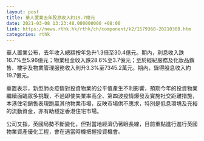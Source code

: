 ```yaml
---
layout: post
title: 華人置業去年股息收入約19.7億元
date: 2021-03-08 13:23:48.000000000 +08:00
link: https://news.rthk.hk/rthk/ch/component/k2/1579368-20210308.htm
categories: rthk
---
```


華人置業公布，去年收入總額按年急升1.3倍至30.4億元。期內，利息收入跌16.7%至5.96億元；物業租金收入跌28.6%至3.7億元；至於經紀服務及化妝品銷售、樓宇及物業管理服務收入則升3.3%至7345.2萬元。期內，錄得股息收入約19.7億元。

華置表示，新型肺炎疫情對投資物業的公平值產生不利影響，預期今年的投資物業繼續面臨眾多挑戰，不過即使失業率高企、第四波疫情爆發及實施社交距離措施，本港住宅銷售表現跑贏其他物業市場，反映市場供不應求，特別是低息環境及充裕的流動資金，亦有助穩定香港住宅市場。

公司又指，英國局勢不斷變化，但對當地經濟仍著眼長線，目前重點進行進行英國物業資產優化工程，會在適當時機把握投資機會。
